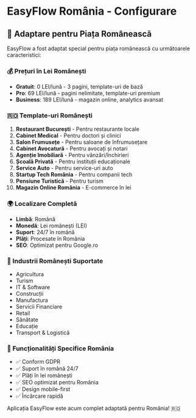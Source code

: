 # EasyFlow România - Configurare

## 📍 Adaptare pentru Piața Românească

EasyFlow a fost adaptat special pentru piața românească cu următoarele caracteristici:

### 💰 Prețuri în Lei Românești
- **Gratuit**: 0 LEI/lună - 3 pagini, template-uri de bază
- **Pro**: 69 LEI/lună - pagini nelimitate, template-uri premium
- **Business**: 189 LEI/lună - magazin online, analytics avansat

### 🇷🇴 Template-uri Românești
1. **Restaurant București** - Pentru restaurante locale
2. **Cabinet Medical** - Pentru doctori și clinici
3. **Salon Frumusețe** - Pentru saloane de înfrumusețare
4. **Cabinet Avocatură** - Pentru avocați și notari
5. **Agenție Imobiliară** - Pentru vânzări/închirieri
6. **Școală Privată** - Pentru instituții educaționale
7. **Service Auto** - Pentru service-uri auto
8. **Startup Tech România** - Pentru companii tech
9. **Pensiune Turistică** - Pentru turism
10. **Magazin Online România** - E-commerce în lei

### 🌍 Localizare Completă
- **Limbă**: Română
- **Monedă**: Lei românești (LEI)
- **Suport**: 24/7 în română
- **Plăți**: Procesate în România
- **SEO**: Optimizat pentru Google.ro

### 🏢 Industrii Românești Suportate
- Agricultura
- Turism
- IT & Software
- Construcții
- Manufactura
- Servicii Financiare
- Retail
- Sănătate
- Educație
- Transport & Logistică

### 📱 Funcționalități Specifice România
- ✅ Conform GDPR
- ✅ Suport în română 24/7
- ✅ Plăți în lei românești
- ✅ SEO optimizat pentru România
- ✅ Design mobile-first
- ✅ Încărcare rapidă

Aplicația EasyFlow este acum complet adaptată pentru România! 🇷🇴
